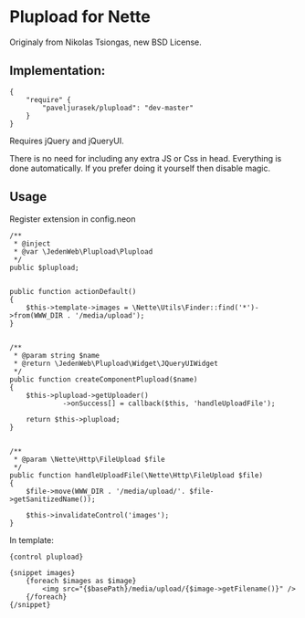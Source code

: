 Plupload for Nette
============================

Originaly from Nikolas Tsiongas, new BSD License.

Implementation:
---------------

	{
		"require" {
			"paveljurasek/plupload": "dev-master"
		}
	}

Requires jQuery and jQueryUI.

There is no need for including any extra JS or Css in head. Everything is done automatically. If you prefer doing it yourself then disable magic.


Usage
-----

Register extension in config.neon

	/** 
	 * @inject
	 * @var \JedenWeb\Plupload\Plupload
	 */
	public $plupload;


	public function actionDefault()
	{
		$this->template->images = \Nette\Utils\Finder::find('*')->from(WWW_DIR . '/media/upload');
	}


	/**
	 * @param string $name
	 * @return \JedenWeb\Plupload\Widget\JQueryUIWidget
	 */
	public function createComponentPlupload($name)
	{
		$this->plupload->getUploader()
				 ->onSuccess[] = callback($this, 'handleUploadFile');

		return $this->plupload;
	}
	
	
	/**
	 * @param \Nette\Http\FileUpload $file
	 */
	public function handleUploadFile(\Nette\Http\FileUpload $file)
	{
		$file->move(WWW_DIR . '/media/upload/'. $file->getSanitizedName());

		$this->invalidateControl('images');
	}


In template:
	
	{control plupload}

	{snippet images}
		{foreach $images as $image}
			<img src="{$basePath}/media/upload/{$image->getFilename()}" />
		{/foreach}
	{/snippet}
